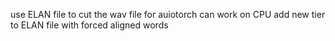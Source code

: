use ELAN file to cut the wav file for auiotorch can work on CPU
add new tier to ELAN file with forced aligned words
